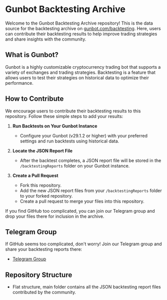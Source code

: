 # Gunbot Backtesting Archive

Welcome to the Gunbot Backtesting Archive repository! This is the data source for the backtesting archive on [gunbot.com/backtesting](https://www.gunbot.com/backtesting/). Here, users can contribute their backtesting results to help improve trading strategies and share insights with the community.

## What is Gunbot?

Gunbot is a highly customizable cryptocurrency trading bot that supports a variety of exchanges and trading strategies. Backtesting is a feature that allows users to test their strategies on historical data to optimize their performance.

## How to Contribute

We encourage users to contribute their backtesting results to this repository. Follow these simple steps to add your results:

1. **Run Backtests on Your Gunbot Instance**
   - Configure your Gunbot (v29.1.2 or higher) with your preferred settings and run backtests using historical data.
   
2. **Locate the JSON Report File**
   - After the backtest completes, a JSON report file will be stored in the `/backtestingReports` folder on your Gunbot instance.

3. **Create a Pull Request**
   - Fork this repository.
   - Add the new JSON report files from your `/backtestingReports` folder to your forked repository.
   - Create a pull request to merge your files into this repository.

If you find GitHub too complicated, you can join our Telegram group and drop your files there for inclusion in the archive.

## Telegram Group

If GitHub seems too complicated, don't worry! Join our Telegram group and share your backtesting reports there:

- [Telegram Group](https://t.me/gunbotbactktestingreports) 

## Repository Structure

- Flat structure, main folder contains all the JSON backtesting report files contributed by the community.


